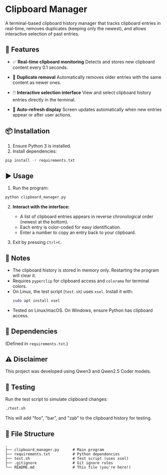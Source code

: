 # Clipboard Manager

A terminal-based clipboard history manager that tracks clipboard entries in real-time, removes duplicates (keeping only the newest), and allows interactive selection of past entries.

## 🧠 Features

- ✅ **Real-time clipboard monitoring**
  Detects and stores new clipboard content every 0.1 seconds.

- 🚫 **Duplicate removal**
  Automatically removes older entries with the same content as newer ones.

- 🖱️ **Interactive selection interface**
  View and select clipboard history entries directly in the terminal.

- 🔄 **Auto-refresh display**
  Screen updates automatically when new entries appear or after user actions.

## 📦 Installation

1. Ensure Python 3 is installed.
2. Install dependencies:

```bash
pip install -r requirements.txt
```

## ▶️ Usage

1. Run the program:

```bash
python clipboard_manager.py
```

2. **Interact with the interface:**
   - A list of clipboard entries appears in reverse chronological order (newest at the bottom).
   - Each entry is color-coded for easy identification.
   - Enter a number to copy an entry back to your clipboard.

3. Exit by pressing `Ctrl+C`.

## 📝 Notes

- The clipboard history is stored in memory only. Restarting the program will clear it.
- Requires `pyperclip` for clipboard access and `colorama` for terminal colors.
- On Linux, the test script (`test.sh`) uses `xsel`. Install it with:
  ```bash
  sudo apt install xsel
  ```
- Tested on Linux/macOS. On Windows, ensure Python has clipboard access.

## 🧩 Dependencies

(Defined in `requirements.txt`.)

## ⚠️ Disclaimer
This project was developed using Qwen3 and Qwen2.5 Coder models.

## 🧪 Testing

Run the test script to simulate clipboard changes:

```bash
./test.sh
```

This will add "foo", "bar", and "zab" to the clipboard history for testing.

## 📁 File Structure

```
.
├── clipboard_manager.py      # Main program
├── requirements.txt          # Python dependencies
├── test.sh                   # Test script (uses xsel)
├── .gitignore                # Git ignore rules
└── README.md                 # This file (you're here!)
```
